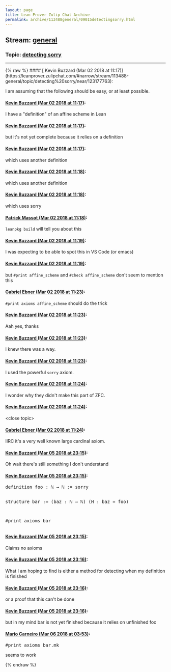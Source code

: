 ```yaml
---
layout: page
title: Lean Prover Zulip Chat Archive 
permalink: archive/113488general/09015detectingsorry.html
---
```


## Stream: [general](https://leanprover-community.github.io/archive/113488general/index.html)
### Topic: [detecting sorry](https://leanprover-community.github.io/archive/113488general/09015detectingsorry.html)

---

<base href="https://leanprover.zulipchat.com">
{% raw %}
#### [ Kevin Buzzard (Mar 02 2018 at 11:17)](https://leanprover.zulipchat.com/#narrow/stream/113488-general/topic/detecting%20sorry/near/123177763):
<p>I am assuming that the following should be easy, or at least possible.</p>

#### [ Kevin Buzzard (Mar 02 2018 at 11:17)](https://leanprover.zulipchat.com/#narrow/stream/113488-general/topic/detecting%20sorry/near/123177765):
<p>I have a "definition" of an affine scheme in Lean</p>

#### [ Kevin Buzzard (Mar 02 2018 at 11:17)](https://leanprover.zulipchat.com/#narrow/stream/113488-general/topic/detecting%20sorry/near/123177766):
<p>but it's not yet complete because it relies on a definition</p>

#### [ Kevin Buzzard (Mar 02 2018 at 11:17)](https://leanprover.zulipchat.com/#narrow/stream/113488-general/topic/detecting%20sorry/near/123177768):
<p>which uses another definition</p>

#### [ Kevin Buzzard (Mar 02 2018 at 11:18)](https://leanprover.zulipchat.com/#narrow/stream/113488-general/topic/detecting%20sorry/near/123177810):
<p>which uses another definition</p>

#### [ Kevin Buzzard (Mar 02 2018 at 11:18)](https://leanprover.zulipchat.com/#narrow/stream/113488-general/topic/detecting%20sorry/near/123177811):
<p>which uses sorry</p>

#### [ Patrick Massot (Mar 02 2018 at 11:18)](https://leanprover.zulipchat.com/#narrow/stream/113488-general/topic/detecting%20sorry/near/123177812):
<p><code>leanpkg build</code> will tell you about this</p>

#### [ Kevin Buzzard (Mar 02 2018 at 11:19)](https://leanprover.zulipchat.com/#narrow/stream/113488-general/topic/detecting%20sorry/near/123177814):
<p>I was expecting to be able to spot this in VS Code (or emacs)</p>

#### [ Kevin Buzzard (Mar 02 2018 at 11:19)](https://leanprover.zulipchat.com/#narrow/stream/113488-general/topic/detecting%20sorry/near/123177821):
<p>but <code>#print affine_scheme</code> and <code>#check affine_scheme</code> don't seem to mention this</p>

#### [ Gabriel Ebner (Mar 02 2018 at 11:23)](https://leanprover.zulipchat.com/#narrow/stream/113488-general/topic/detecting%20sorry/near/123177962):
<p><code>#print axioms affine_scheme</code> should do the trick</p>

#### [ Kevin Buzzard (Mar 02 2018 at 11:23)](https://leanprover.zulipchat.com/#narrow/stream/113488-general/topic/detecting%20sorry/near/123177968):
<p>Aah yes, thanks</p>

#### [ Kevin Buzzard (Mar 02 2018 at 11:23)](https://leanprover.zulipchat.com/#narrow/stream/113488-general/topic/detecting%20sorry/near/123177969):
<p>I knew there was a way.</p>

#### [ Kevin Buzzard (Mar 02 2018 at 11:23)](https://leanprover.zulipchat.com/#narrow/stream/113488-general/topic/detecting%20sorry/near/123177972):
<p>I used the powerful <code>sorry</code> axiom.</p>

#### [ Kevin Buzzard (Mar 02 2018 at 11:24)](https://leanprover.zulipchat.com/#narrow/stream/113488-general/topic/detecting%20sorry/near/123178001):
<p>I wonder why they didn't make this part of ZFC.</p>

#### [ Kevin Buzzard (Mar 02 2018 at 11:24)](https://leanprover.zulipchat.com/#narrow/stream/113488-general/topic/detecting%20sorry/near/123178022):
<p>&lt;close topic&gt;</p>

#### [ Gabriel Ebner (Mar 02 2018 at 11:24)](https://leanprover.zulipchat.com/#narrow/stream/113488-general/topic/detecting%20sorry/near/123178029):
<p>IIRC it's a very well known large cardinal axiom.</p>

#### [ Kevin Buzzard (Mar 05 2018 at 23:15)](https://leanprover.zulipchat.com/#narrow/stream/113488-general/topic/detecting%20sorry/near/123321180):
<p>Oh wait there's still something I don't understand</p>

#### [ Kevin Buzzard (Mar 05 2018 at 23:15)](https://leanprover.zulipchat.com/#narrow/stream/113488-general/topic/detecting%20sorry/near/123321186):
<div class="codehilite"><pre><span></span>definition foo : ℕ → ℕ := sorry

structure bar :=
(baz : ℕ → ℕ)
(H : baz = foo)

#print axioms bar
</pre></div>

#### [ Kevin Buzzard (Mar 05 2018 at 23:15)](https://leanprover.zulipchat.com/#narrow/stream/113488-general/topic/detecting%20sorry/near/123321193):
<p>Claims no axioms</p>

#### [ Kevin Buzzard (Mar 05 2018 at 23:16)](https://leanprover.zulipchat.com/#narrow/stream/113488-general/topic/detecting%20sorry/near/123321247):
<p>What I am hoping to find is either a method for detecting when my definition is finished</p>

#### [ Kevin Buzzard (Mar 05 2018 at 23:16)](https://leanprover.zulipchat.com/#narrow/stream/113488-general/topic/detecting%20sorry/near/123321248):
<p>or a proof that this can't be done</p>

#### [ Kevin Buzzard (Mar 05 2018 at 23:16)](https://leanprover.zulipchat.com/#narrow/stream/113488-general/topic/detecting%20sorry/near/123321253):
<p>but in my mind bar is not yet finished because it relies on unfinished foo</p>

#### [ Mario Carneiro (Mar 06 2018 at 03:53)](https://leanprover.zulipchat.com/#narrow/stream/113488-general/topic/detecting%20sorry/near/123330439):
<div class="codehilite"><pre><span></span>#print axioms bar.mk
</pre></div>


<p>seems to work</p>


{% endraw %}
